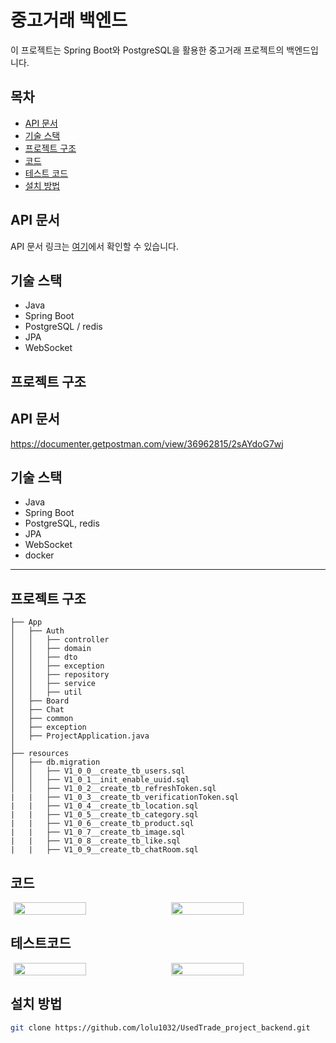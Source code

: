 #  중고거래 백엔드

이 프로젝트는 Spring Boot와 PostgreSQL을 활용한 중고거래 프로젝트의 백엔드입니다.

## 목차
- [API 문서](#api-문서)
- [기술 스택](#기술-스택)
- [프로젝트 구조](#프로젝트-구조)
- [코드](#코드)
- [테스트 코드](#테스트코드)
- [설치 방법](#설치-방법)

## API 문서
API 문서 링크는 [여기](https://documenter.getpostman.com/view/36962815/2sAYdoG7wj)에서 확인할 수 있습니다.

## 기술 스택
- Java
- Spring Boot
- PostgreSQL / redis
- JPA
- WebSocket

## 프로젝트 구조

## API 문서
https://documenter.getpostman.com/view/36962815/2sAYdoG7wj

## 기술 스택
- Java
- Spring Boot
- PostgreSQL, redis
- JPA
- WebSocket
- docker

---

## 프로젝트 구조

```plaintext
├── App
│   ├── Auth
│   │   ├── controller
│   │   ├── domain
│   │   ├── dto
│   │   ├── exception
│   │   ├── repository
│   │   ├── service
│   │   ├── util
│   ├── Board
│   ├── Chat
│   ├── common
│   ├── exception
│   ├── ProjectApplication.java
│
├── resources
│   ├── db.migration
│   │   ├── V1_0_0__create_tb_users.sql
│   │   ├── V1_0_1__init_enable_uuid.sql
│   │   ├── V1_0_2__create_tb_refreshToken.sql
|   |   ├── V1_0_3__create_tb_verificationToken.sql
|   |   ├── V1_0_4__create_tb_location.sql
|   |   ├── V1_0_5__create_tb_category.sql
|   |   ├── V1_0_6__create_tb_product.sql
|   |   ├── V1_0_7__create_tb_image.sql
|   |   ├── V1_0_8__create_tb_like.sql
|   |   ├── V1_0_9__create_tb_chatRoom.sql
```
## 코드
<div style="display: flex; justify-content: center; gap: 10px;">
  <img src="https://github.com/user-attachments/assets/fc02b7d1-6d7b-496d-b37c-1e529d3e6611" width="48%">
  <img src="https://github.com/user-attachments/assets/ef39aa07-5812-445e-9582-21d6614101bc" width="48%">
</div>

## 테스트코드
<div style="display: flex; justify-content: center; gap: 10px;">
  <img src="https://github.com/user-attachments/assets/5a26aa35-ce77-47d7-90bc-bb725da9fbda" width="48%">
  <img src="https://github.com/user-attachments/assets/4c76de55-5a9a-48d0-86d9-3edfc04efb74" width="48%">
</div>

## 설치 방법
```bash
git clone https://github.com/lolu1032/UsedTrade_project_backend.git

